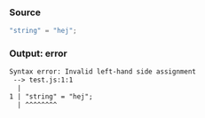 ### Source
```js
"string" = "hej";
```

### Output: error
```txt
Syntax error: Invalid left-hand side assignment
 --> test.js:1:1
  |
1 | "string" = "hej";
  | ^^^^^^^^ 
```
